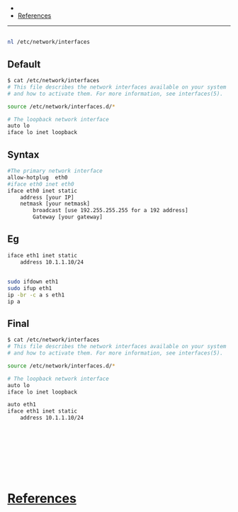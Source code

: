 - 
- [References](#references)

-------------------------------------------

## 
```sh
nl /etc/network/interfaces
```

## Default
```sh
$ cat /etc/network/interfaces
# This file describes the network interfaces available on your system
# and how to activate them. For more information, see interfaces(5).

source /etc/network/interfaces.d/*

# The loopback network interface
auto lo
iface lo inet loopback
```

## Syntax
```sh
#The primary network interface
allow-hotplug  eth0
#iface eth0 inet eth0
iface eth0 inet static
	address [your IP]
	netmask [your netmask]
        broadcast [use 192.255.255.255 for a 192 address]
        Gateway [your gateway]
```

## Eg
```sh
iface eth1 inet static
    address 10.1.1.10/24
```

## 
```sh
sudo ifdown eth1
sudo ifup eth1
ip -br -c a s eth1
ip a
```

## Final
```sh
$ cat /etc/network/interfaces
# This file describes the network interfaces available on your system
# and how to activate them. For more information, see interfaces(5).

source /etc/network/interfaces.d/*

# The loopback network interface
auto lo
iface lo inet loopback

auto eth1
iface eth1 inet static
    address 10.1.1.10/24
```

## 
```sh

```

## 
```sh

```

## 
```sh

```

## 
```sh

```

# [References](#references-1)

